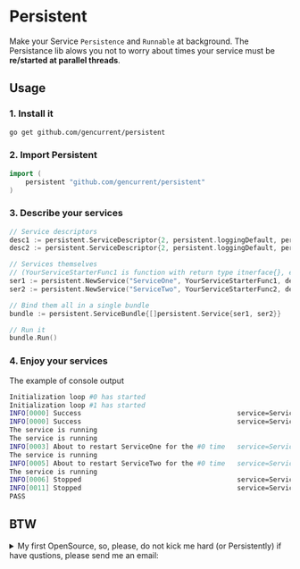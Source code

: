 # Persistent #

Make your Service `Persistence` and `Runnable` at background. 
The Persistance lib alows you not to worry about times your service must be **re/started at parallel threads**.

## Usage ##
### 1. Install it ###

```sh
go get github.com/gencurrent/persistent
```

### 2. Import Persistent ###

```go
import (
    persistent "github.com/gencurrent/persistent"
)
```

### 3. Describe your services ### 

```go
// Service descriptors
desc1 := persistent.ServiceDescriptor{2, persistent.loggingDefault, persistent.loggingDefault, persistent.loggingDefault, persistent.loggingDefault} // Should remove loggingDefault repetitions ... [TODO: doit]
desc2 := persistent.ServiceDescriptor{2, persistent.loggingDefault, persistent.loggingDefault, persistent.loggingDefault, persistent.loggingDefault}

// Services themselves
// (YourServiceStarterFunc1 is function with return type itnerface{}, error)
ser1 := persistent.NewService("ServiceOne", YourServiceStarterFunc1, desc1)
ser2 := persistent.NewService("ServiceTwo", YourServiceStarterFunc2, desc2)

// Bind them all in a single bundle
bundle := persistent.ServiceBundle{[]persistent.Service{ser1, ser2}}

// Run it
bundle.Run()
```

### 4. Enjoy your services ###

The example of console output

```sh
Initialization loop #0 has started
Initialization loop #1 has started
INFO[0000] Success                                       service=ServiceTwo
INFO[0000] Success                                       service=ServiceOne
The service is running 
The service is running 
INFO[0003] About to restart ServiceOne for the #0 time   service=ServiceOne
The service is running 
INFO[0005] About to restart ServiceTwo for the #0 time   service=ServiceTwo
The service is running 
INFO[0006] Stopped                                       service=ServiceOne
INFO[0011] Stopped                                       service=ServiceTwo
PASS
```

## BTW ##
<details markdown="1">
Contact me
<summary>
My first OpenSource, so, please, do not kick me hard (or Persistently)
if have qustions, please send me an email: <gencurrent@gmail.com>
</summary>

